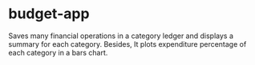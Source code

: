 # budget-app
Saves many financial operations in a category ledger and displays a summary for each category. Besides, It plots expenditure percentage of each category in a bars chart.
